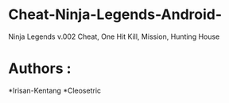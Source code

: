 # Cheat-Ninja-Legends-Android-
Ninja Legends v.002 Cheat, One Hit Kill, Mission, Hunting House

# Authors :

*Irisan-Kentang
*Cleosetric
